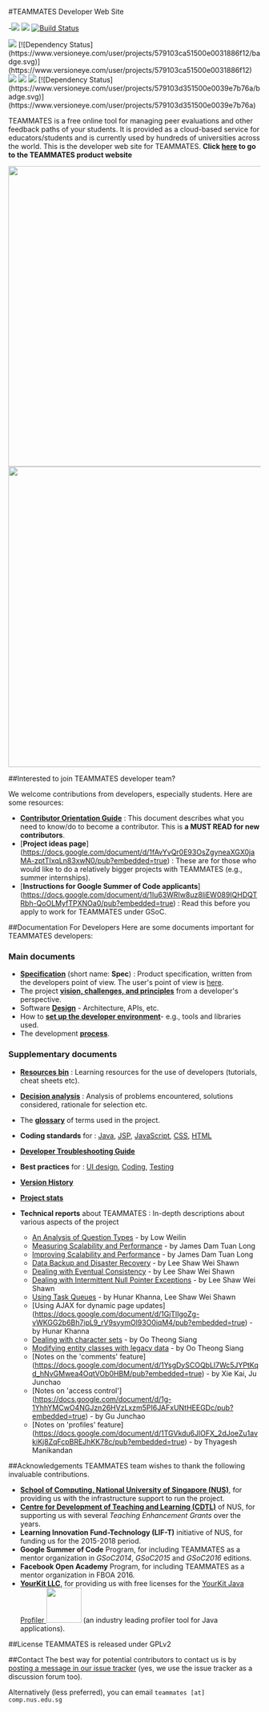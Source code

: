 #TEAMMATES Developer Web Site

-<img src="https://img.shields.io/badge/users-80K%2B-brightgreen.svg"> 
<img src="https://img.shields.io/badge/universities-1100%2B-green.svg"> 
[![Build Status](https://travis-ci.org/TEAMMATES/teammates.svg?branch=master)](https://travis-ci.org/TEAMMATES/teammates)

<img src="https://img.shields.io/badge/java-119%20KLoC-blue.svg">
[![Dependency Status](https://www.versioneye.com/user/projects/579103ca51500e0031886f12/badge.svg)](https://www.versioneye.com/user/projects/579103ca51500e0031886f12)

<img src="https://img.shields.io/badge/html-5%20KLoC-blue.svg">
<img src="https://img.shields.io/badge/css-2%20KLoC-blue.svg">
<img src="https://img.shields.io/badge/js-20%20KLoC-blue.svg">
[![Dependency Status](https://www.versioneye.com/user/projects/579103d351500e0039e7b76a/badge.svg)](https://www.versioneye.com/user/projects/579103d351500e0039e7b76a)


TEAMMATES is a free online tool for managing peer evaluations and other 
feedback paths of your students. It is provided as a cloud-based service for 
educators/students and is currently used by hundreds of universities across the world.
This is the developer web site for TEAMMATES. **Click [here](http://teammatesv4.appspot.com/)
 to go to the TEAMMATES product website**

<img src="http://4-19.teammatesv4.appspot.com/images/overview.png" width='600'>

<img src="https://teammatesv4.appspot.com/images/raised-edge.png" width='600'>

##Interested to join TEAMMATES developer team?

We welcome contributions from developers, especially students. Here are some resources: 
  * [**Contributor Orientation Guide**](/docs/orientation-guide.md) : This document describes what you need to know/do to become a contributor. This is **a MUST READ for new contributors**.
  * [**Project ideas page**] (https://docs.google.com/document/d/1fAvYvQr0E93OsZgyneaXGX0jaMA-zptTIxqLn83xwN0/pub?embedded=true) : These are for those who would like to do a relatively bigger projects with TEAMMATES (e.g., summer internships).
  * [**Instructions for Google Summer of Code applicants**] (https://docs.google.com/document/d/1Iu63WRIw8uz8liEW089IQHDQTRbh-QoOLMyfTPXNOa0/pub?embedded=true) : Read this before you apply to work for TEAMMATES under GSoC.

##Documentation For Developers
Here are some documents important for TEAMMATES developers:

### Main documents
  * [**Specification**](https://docs.google.com/document/d/1hjQQHYM3YId0EUSrGnJWG5AeFpDD_G7xg_d--7jg3vU/pub?embedded=true) 
    (short name: **Spec**) : Product specification, written from the developers 
    point of view. The user's point of view is [here](http://teammatesv4.appspot.com/features.jsp).
  * The project [**vision, challenges, and principles**](/docs/overview.md) from a developer's perspective.
  * Software [**Design**](/docs/design.md) - Architecture, APIs, etc.
  * How to [**set up the developer environment**](/docs/settingUp.md)- e.g., tools and libraries used.
  * The development [**process**](/docs/process.md).
  
  
### Supplementary documents 
  * [**Resources bin**](https://docs.google.com/document/pub?id=1LymZ6oeEA6TZRzgW7X2FUxA2MPbZTjUrzIx6si_5ThI&embedded=true)
    : Learning resources for the use of developers (tutorials, cheat sheets etc).
  * [**Decision analysis**](https://docs.google.com/document/pub?id=1o6pNPshCp9S31ymHY0beQ1DVafDa1_k_k7bpxZo5GeU&embedded=true)
    : Analysis of problems encountered, solutions considered, rationale for selection etc.
  * The [**glossary**](/docs/glossary.md) of terms used in the project.
  * **Coding standards** for :
    [Java](https://docs.google.com/document/pub?id=1iAESIXM0zSxEa5OY7dFURam_SgLiSMhPQtU0drQagrs&embedded=true), 
    [JSP](https://docs.google.com/document/d/14bXfdveXvoIaPBYpL19m4PK6oPabSnnoawj6OGjOzD4/pub?embedded=true), 
    [JavaScript](https://docs.google.com/document/d/1gZ6WG6HBTJYHAtVkz9kzi_SUuzfXqzO-SvFnLuag2xM/pub?embedded=true),
    [CSS](https://docs.google.com/document/d/1wA9paRA9cS7ByStGbhRRUZLEzEzimrNQjIDPVqy1ScI/pub), 
    [HTML](https://github.com/nus-cs2103/website/blob/master/contents/coding-standards-html.md)
  * [**Developer Troubleshooting Guide**](/docs/troubleshooting-guide.md)
  * **Best practices** for : 
    [UI design](https://docs.google.com/document/d/1Vj59--sCYUfxgg-iLI53hMfc6YY1gguATTN_KXTQVUo/pub?embedded=true), 
    [Coding](https://docs.google.com/document/d/14EFJzdhp10qQ9iZ-FwsS1FAf42voe4exrlbefo_zYaU/pub?embedded=true), 
    [Testing](https://docs.google.com/document/d/1aK-1ubIA59fbNsEujwvWKqx7itwLPTD6mzFo4F_oEoI/pub?embedded=true)
  * [**Version History**](https://github.com/TEAMMATES/repo/milestones?direction=desc&sort=due_date&state=closed)
  * [**Project stats**](https://www.openhub.net/p/teammatesonline)
  
   
  * **Technical reports** about TEAMMATES : In-depth descriptions about various aspects of the project
      * [An Analysis of Question Types](https://docs.google.com/document/d/1SH8VkaUH_kv3bT3c8AKiPDJS2Y-XhzZvNb4umavmfCE/pub?embedded=true) - by Low Weilin 
      * [Measuring Scalability and Performance](https://docs.google.com/document/pub?id=1C7fn11fKsgGUx0AT_nH9ZQBi3G7o5zpYqwIIAC40CxU&embedded=true) - by James Dam Tuan Long 
      * [Improving Scalability and Performance](https://docs.google.com/document/pub?id=1v_RYw_Hu1-TExVi0A7d3kxX0CTgFaUtfV1_qYXBhwWs&embedded=true) - by James Dam Tuan Long
      * [Data Backup and Disaster Recovery](https://docs.google.com/document/d/1ECDOy2JUXKLz8t44lXj2t0nvqDtJCjyHM7_HA8DV1fA/pub?embedded=true) - by Lee Shaw Wei Shawn
      * [Dealing with Eventual Consistency](https://docs.google.com/document/d/11HUDa-PlzEEk4-liWlsjC9UbicbfYO1hJMxx_cCEEVE/pub?embedded=true) - by Lee Shaw Wei Shawn
      * [Dealing with Intermittent Null Pointer Exceptions](https://docs.google.com/document/d/1A_QtW8uDFGeeu2KOiWwyuvgm7Jm9pS7nOvmy9B42v_I/pub?embedded=true) - by Lee Shaw Wei Shawn	  
      * [Using Task Queues](https://docs.google.com/document/d/1phgT2hhQ9KkI6jYf6a7N-51CVrLBDmsGapTt_7m3Sp8/pub?embedded=true) - by Hunar Khanna, Lee Shaw Wei Shawn
      * [Using AJAX for dynamic page updates] (https://docs.google.com/document/d/1GjTlIgoZg-vWKGG2b6Bh7ipL9_rV9syymOl93O0iqM4/pub?embedded=true) - by Hunar Khanna
      * [Dealing with character sets](https://docs.google.com/document/d/1ad3olbiqMk4i3geEebzpuqJhXVcLAjOOJQ0fvdifj84/pub?embedded=true) - by Oo Theong Siang
      * [Modifying entity classes with legacy data](https://docs.google.com/document/d/1syHy4BPrM7TkCP7PJYvYZmt7rkRROWqYvBh8w_ZJt1w/pub?embedded=true) - by Oo Theong Siang
      * [Notes on the 'comments' feature] (https://docs.google.com/document/d/1YsgDySCOQbLl7Wc5JYPtKqd_hNvGMwea4OqtVOb0HBM/pub?embedded=true) - by Xie Kai, Ju Junchao
      * [Notes on 'access control'] (https://docs.google.com/document/d/1g-1YhhYMCwO4NGJzn26HVzLxzm5PI6JAFxUNtHEEGDc/pub?embedded=true) - by Gu Junchao
      * [Notes on 'profiles' feature] (https://docs.google.com/document/d/1TGVkdu6JlOFX_2dJoeZu1avkiKj8ZqFcpBREJhKK78c/pub?embedded=true) - by Thyagesh Manikandan

##Acknowledgements
TEAMMATES team wishes to thank the following invaluable contributions. 
* [**School of Computing, National University of Singapore (NUS)**](http://www.comp.nus.edu.sg), for providing us with the infrastructure support to run the project.
* [**Centre for Development of Teaching and Learning (CDTL)**](http://www.cdtl.nus.edu.sg/) of NUS, for supporting us with several *Teaching Enhancement Grants* over the years.
* **Learning Innovation Fund-Technology (LIF-T)** initiative of NUS, for funding us for the 2015-2018 period.
* **Google Summer of Code** Program, for including TEAMMATES as a mentor organization in *GSoC2014*, *GSoC2015* and *GSoC2016* editions.
* **Facebook Open Academy** Program, for including TEAMMATES as a mentor organization in FBOA 2016.
* [**YourKit LLC**](ttps://www.yourkit.com), for providing us with free licenses for the [YourKit Java Profiler <img src="https://www.yourkit.com/images/yklogo.png" width='70'>](https://www.yourkit.com/.net/profiler/index.jsp) (an industry leading profiler tool for Java applications).

##License
TEAMMATES is released under GPLv2

##Contact 
The best way for potential contributors to contact us is by [posting a message in our issue tracker](https://github.com/TEAMMATES/teammates/issues/new) 
(yes, we use the issue tracker as a discussion forum too).

Alternatively (less preferred), you can email `teammates [at] comp.nus.edu.sg` 
